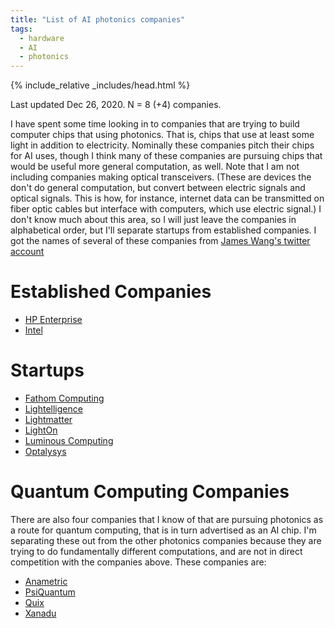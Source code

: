 ```yaml
---
title: "List of AI photonics companies"
tags:
  - hardware
  - AI
  - photonics
---
```

{% include_relative _includes/head.html %}

Last updated Dec 26, 2020. N = 8 (+4) companies.

I have spent some time looking in to companies that are trying to build computer chips that using photonics. That is, chips that use at least some light in addition to electricity. Nominally these companies pitch their chips for AI uses, though I think many of these companies are pursuing chips that would be useful more general computation, as well. Note that I am not including companies making optical transceivers. (These are devices the don't do general computation, but convert between electric signals and optical signals. This is how, for instance, internet data can be transmitted on fiber optic cables but interface with computers, which use electric signal.) I don't know much about this area, so I will just leave the companies in alphabetical order, but I'll separate startups from established companies. I got the names of several of these companies from [James Wang's twitter account](https://twitter.com/jwangARK/status/1268230473421127683)

# Established Companies
- [HP Enterprise](https://www.labs.hpe.com/next-next/light)
- [Intel](https://www.intel.com/content/www/us/en/architecture-and-technology/silicon-photonics/silicon-photonics-overview.html)

# Startups

- [Fathom Computing](https://www.fathomcomputing.com/)
- [Lightelligence](https://www.lightelligence.ai/)
- [Lightmatter](https://lightmatter.co/)
- [LightOn](https://lighton.ai/)
- [Luminous Computing](https://luminous.co/)
- [Optalysys](https://optalysys.com/)

# Quantum Computing Companies
There are also four companies that I know of that are pursuing photonics as a route for quantum computing, that is in turn advertised as an AI chip. I'm separating these out from the other photonics companies because they are trying to do fundamentally different computations, and are not in direct competition with the companies above. These companies are:
- [Anametric](https://anametric.com/)
- [PsiQuantum](https://psiquantum.com/)
- [Quix](https://www.quix.nl/)
- [Xanadu](https://www.xanadu.ai/)
